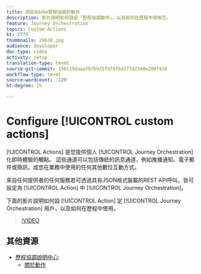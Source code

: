 ```yaml
---
title: 設定Adobe歷程協調的動作
description: 影片說明如何設定「歷程協調動作」，以及如何在歷程中使用它。
feature: Journey Orchestration
topics: Custom Actions
kt: 2775
thumbnails: 29638.jpg
audience: developer
doc-type: video
activity: setup
translation-type: tm+mt
source-git-commit: 150119daaa767b925fdfbf6d277d2340e209f418
workflow-type: tm+mt
source-wordcount: '129'
ht-degree: 1%

---
```



# Configure [!UICONTROL custom actions]

[!UICONTROL Actions] 是您提供個人 [!UICONTROL Journey Orchestration] 化即時體驗的觸點。 這些通道可以包括傳統的訊息通道，例如推播通知、電子郵件或簡訊，或您在業務中使用的任何其他數位互動方式。

來自任何提供者的任何服務若可透過具有JSON格式裝載的REST API呼叫，皆可設定為 [!UICONTROL Action] 中 [!UICONTROL Journey Orchestration]。

下面的影片說明如何設 [!UICONTROL Action] 定 [!UICONTROL Journey Orchestration] 用戶，以及如何在歷程中使用。

>[!VIDEO](https://video.tv.adobe.com/v/29638?quality=12)

## 其他資源

* [歷程協調說明中心](https://docs.adobe.com/content/help/en/journeys/using/journey-orchestration-home.html):
   * [關於動作](https://docs.adobe.com/content/help/en/journeys/using/action-journeys/action.html)
